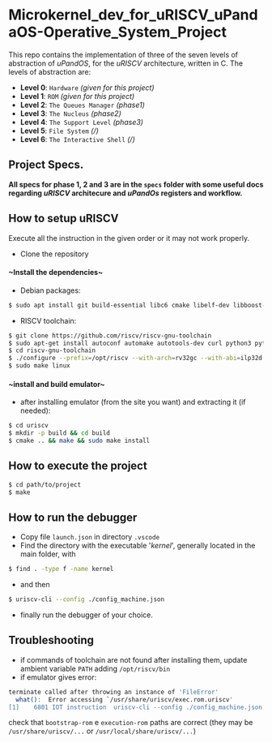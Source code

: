 # Microkernel_dev_for_uRISCV_uPandaOS-Operative_System_Project
This repo contains the implementation of three of the seven levels of abstraction of *uPandOS*, for the *uRISCV* architecture, written in C. 
The  levels of abstraction are:
- **Level 0**: `Hardware` *(given for this project)*
- **Level 1**: `ROM` *(given for this project)*
- **Level 2**: `The Queues Manager` *(phase1)*
- **Level 3**: `The Nucleus` *(phase2)*
- **Level 4**: `The Support Level` *(phase3)*
- **Level 5**: `File System` *(/)*
- **Level 6**: `The Interactive Shell` *(/)*

## Project Specs.
**All specs for phase 1, 2 and 3 are in the `specs` folder with some useful docs regarding *uRISCV* architecure and *uPandOs* registers and workflow.**

## How to setup uRISCV 
Execute all the instruction in the given order or it may not work properly.
- Clone the repository
#### ~Install the dependencies~
- Debian packages:
```sh
$ sudo apt install git build-essential libc6 cmake libelf-dev libboost-dev libboost-program-options-dev libsigc++-2.0-dev gcc-riscv64-unknown-elf
```
- RISCV toolchain:
```sh
$ git clone https://github.com/riscv/riscv-gnu-toolchain
$ sudo apt-get install autoconf automake autotools-dev curl python3 python3-pip libmpc-dev libmpfr-dev libgmp-dev gawk build-essential bison flex texinfo gperf libtool patchutils bc zlib1g-dev libexpat-dev ninja-build git cmake libglib2.0-dev
$ cd riscv-gnu-toolchain
$ ./configure --prefix=/opt/riscv --with-arch=rv32gc --with-abi=ilp32d
$ sudo make linux
```
#### ~install and build emulator~
- after installing emulator (from the site you want) and extracting it (if needed):
```sh
$ cd uriscv
$ mkdir -p build && cd build
$ cmake .. && make && sudo make install 
```

## How to execute the project
```sh
$ cd path/to/project
$ make
```
## How to run the debugger
- Copy file `launch.json` in directory `.vscode`
- Find the directory with the executable '*kernel*', generally located in the main folder, with
```sh
$ find . -type f -name kernel  
```
- and then
```sh
$ uriscv-cli --config ./config_machine.json
```
- finally run the debugger of your choice.

## Troubleshooting
- if commands of toolchain are not found after installing them, update ambient variable `PATH` adding `/opt/riscv/bin`
- if emulator gives error:
```sh
terminate called after throwing an instance of 'FileError'
  what():  Error accessing `/usr/share/uriscv/exec.rom.uriscv'
[1]    6801 IOT instruction  uriscv-cli --config ./config_machine.json
```
check that `bootstrap-rom` e `execution-rom` paths are correct (they may be `/usr/share/uriscv/...` or `/usr/local/share/uriscv/...`)
